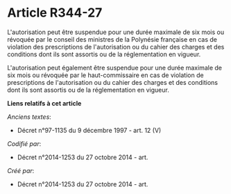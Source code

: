 # Article R344-27

L'autorisation peut être suspendue pour une durée maximale de six mois ou révoquée par le conseil des ministres de la
Polynésie française en cas de violation des prescriptions de l'autorisation ou du cahier des charges et des conditions dont
ils sont assortis ou de la réglementation en vigueur.

L'autorisation peut également être suspendue pour une durée maximale de six mois ou révoquée par le haut-commissaire en cas
de violation de prescriptions de l'autorisation ou du cahier des charges et des conditions dont ils sont assortis ou de la
réglementation en vigueur.

**Liens relatifs à cet article**

_Anciens textes_:

  - Décret n°97-1135 du 9 décembre 1997 - art. 12 (V)

_Codifié par_:

  - Décret n°2014-1253 du 27 octobre 2014 - art.

_Créé par_:

  - Décret n°2014-1253 du 27 octobre 2014 - art.
